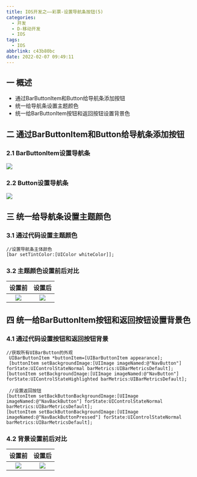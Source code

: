 ```yaml
---
title: IOS开发之——彩票-设置导航条按钮(5)
categories:
  - 开发
  - D-移动开发
  - IOS
tags:
  - IOS
abbrlink: c43b80bc
date: 2022-02-07 09:49:11
---
```

## 一 概述

* 通过BarButtonItem和Button给导航条添加按钮
* 统一给导航条设置主题颜色
* 统一给BarButtonItem按钮和返回按钮设置背景色

<!--more-->

## 二 通过BarButtonItem和Button给导航条添加按钮

### 2.1 BarButtonItem设置导航条 

![][1]

### 2.2 Button设置导航条
![][2]

## 三 统一给导航条设置主题颜色

### 3.1 通过代码设置主题颜色

```
//设置导航条主体颜色
[bar setTintColor:[UIColor whiteColor]];
```

### 3.2 主题颜色设置前后对比

| 设置前 | 设置后 |
| :----: | :----: |
| ![][3] | ![][4] |

## 四 统一给BarButtonItem按钮和返回按钮设置背景色

### 4.1 通过代码设置按钮和返回按钮背景

```
//获取所有UIBarButton的外观
 UIBarButtonItem *buttonItem=[UIBarButtonItem appearance];
 [buttonItem setBackgroundImage:[UIImage imageNamed:@"NavButton"] forState:UIControlStateNormal barMetrics:UIBarMetricsDefault];
[buttonItem setBackgroundImage:[UIImage imageNamed:@"NavButton"] forState:UIControlStateHighlighted barMetrics:UIBarMetricsDefault];
    
 //设置返回按钮
[buttonItem setBackButtonBackgroundImage:[UIImage imageNamed:@"NavBackButton"] forState:UIControlStateNormal barMetrics:UIBarMetricsDefault];
[buttonItem setBackButtonBackgroundImage:[UIImage imageNamed:@"NavBackButtonPressed"] forState:UIControlStateNormal barMetrics:UIBarMetricsDefault];
```

### 4.2 背景设置前后对比

| 设置前 | 设置后 |
| :----: | :----: |
| ![][5] | ![][6] |




[1]:https://fastly.jsdelivr.net/gh/PGzxc/CDN@master/blog-ios/ios-caipiao-navigation-barbuttonitem-setting.png
[2]:https://fastly.jsdelivr.net/gh/PGzxc/CDN@master/blog-ios/ios-caipiao-navigation-button-setting.png
[3]:https://fastly.jsdelivr.net/gh/PGzxc/CDN@master/blog-ios/ios-caipiao-navigation-color-theme-before.png
[4]:https://fastly.jsdelivr.net/gh/PGzxc/CDN@master/blog-ios/ios-caipiao-navigation-color-theme-after.png
[5]:https://fastly.jsdelivr.net/gh/PGzxc/CDN@master/blog-ios/ios-caipiao-navigation-background-before.gif
[6]:https://fastly.jsdelivr.net/gh/PGzxc/CDN@master/blog-ios/ios-caipiao-navigation-background-after.gif